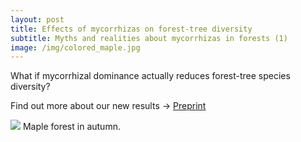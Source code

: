 ```yaml
---
layout: post
title: Effects of mycorrhizas on forest-tree diversity
subtitle: Myths and realities about mycorrhizas in forests (1)
image: /img/colored_maple.jpg
---
```


What if mycorrhizal dominance actually reduces forest-tree species diversity?  

Find out more about our new results -> [Preprint](https://doi.org/10.1101/2021.01.23.427902)

![](/img/colored_maple.jpg) Maple forest in autumn.
